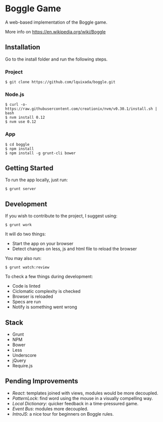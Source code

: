 # Boggle Game

A web-based implementation of the Boggle game.

More info on https://en.wikipedia.org/wiki/Boggle

## Installation

Go to the install folder and run the following steps.

### Project

```
$ git clone https://github.com/lquixada/boggle.git
```

### Node.js

```
$ curl -o- https://raw.githubusercontent.com/creationix/nvm/v0.30.1/install.sh | bash
$ nvm install 0.12
$ nvm use 0.12
```

### App

```
$ cd boggle
$ npm install
$ npm install -g grunt-cli bower
```

## Getting Started

To run the app locally, just run:

```
$ grunt server
```

## Development

If you wish to contribute to the project, I suggest using:

```
$ grunt work
```

It will do two things:
* Start the app on your browser
* Detect changes on less, js and html file to reload the browser

You may also run:

```
$ grunt watch:review
```

To check a few things during development:
* Code is linted
* Ciclomatic complexity is checked
* Browser is reloaded
* Specs are run
* Notify is something went wrong


## Stack

* Grunt
* NPM
* Bower
* Less
* Underscore
* jQuery
* Require.js


## Pending Improvements

* *React*: templates joined with views, modules would be more decoupled.
* *PatternLock*: find word using the mouse in a visually compelling way.
* *Local Dictionary*: quicker feedback in a time-pressured game.
* *Event Bus*: modules more decoupled.
* *IntroJS*: a nice tour for beginners on Boggle rules.
